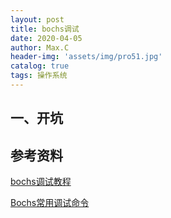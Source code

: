 ```yaml
---
layout: post
title: bochs调试
date: 2020-04-05
author: Max.C
header-img: 'assets/img/pro51.jpg'
catalog: true
tags: 操作系统
---
```



## 一、开坑



## 参考资料

[bochs调试教程](https://segmentfault.com/a/1190000008342230)

[Bochs常用调试命令](https://blog.csdn.net/ddna/article/details/4997695)